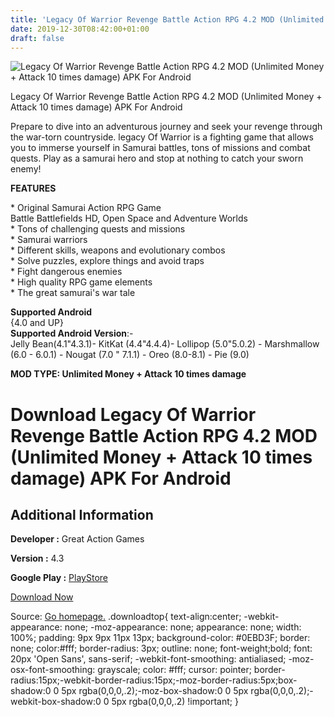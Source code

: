 ```yaml
---
title: 'Legacy Of Warrior Revenge Battle Action RPG 4.2 MOD (Unlimited Money + Attack 10 times damage) APK For Android'
date: 2019-12-30T08:42:00+01:00
draft: false
---
```


![Legacy Of Warrior Revenge Battle Action RPG 4.2 MOD (Unlimited Money + Attack 10 times damage) APK For Android](https://i1.wp.com/apkhome.net/wp-content/uploads/2019/11/Legacy-Of-Warrior-Revenge-Battle-Action-RPG.png "Legacy Of Warrior Revenge Battle Action RPG 4.2 MOD (Unlimited Money + Attack 10 times damage) APK For Android")

  

Legacy Of Warrior Revenge Battle Action RPG 4.2 MOD (Unlimited Money + Attack 10 times damage) APK For Android

Prepare to dive into an adventurous journey and seek your revenge through the war-torn countryside. legacy Of Warrior is a fighting game that allows you to immerse yourself in Samurai battles, tons of missions and combat quests. Play as a samurai hero and stop at nothing to catch your sworn enemy!

**FEATURES**

\* Original Samurai Action RPG Game  
Battle Battlefields HD, Open Space and Adventure Worlds  
\* Tons of challenging quests and missions  
\* Samurai warriors  
\* Different skills, weapons and evolutionary combos  
\* Solve puzzles, explore things and avoid traps  
\* Fight dangerous enemies  
\* High quality RPG game elements  
\* The great samurai's war tale

**Supported Android**  
{4.0 and UP}  
**Supported Android Version**:-  
Jelly Bean(4.1"4.3.1)- KitKat (4.4"4.4.4)- Lollipop (5.0"5.0.2) - Marshmallow (6.0 - 6.0.1) - Nougat (7.0 " 7.1.1) - Oreo (8.0-8.1) - Pie (9.0)

**MOD TYPE: Unlimited Money + Attack 10 times damage**

Download Legacy Of Warrior Revenge Battle Action RPG 4.2 MOD (Unlimited Money + Attack 10 times damage) APK For Android
=======================================================================================================================

Additional Information
----------------------

**Developer :** Great Action Games

**Version :** 4.3

**Google Play :** [PlayStore](https://play.google.com/store/apps/details?id=com.action.lagacyofwarrior)

  

[Download Now](https://store4app.co/post/legacy-of-warrior-revenge-battle-action-rpg-4-2-mod-unlimited-money-attack-10-times-damage-apk-for-android_1574002126)

  
Source: [Go homepage.](https://store4app.co/post/legacy-of-warrior-revenge-battle-action-rpg-4-2-mod-unlimited-money-attack-10-times-damage-apk-for-android_1574002126) .downloadtop{ text-align:center; -webkit-appearance: none; -moz-appearance: none; appearance: none; width: 100%; padding: 9px 9px 11px 13px; background-color: #0EBD3F; border: none; color:#fff; border-radius: 3px; outline: none; font-weight;bold; font: 20px 'Open Sans', sans-serif; -webkit-font-smoothing: antialiased; -moz-osx-font-smoothing: grayscale; color: #fff; cursor: pointer; border-radius:15px;-webkit-border-radius:15px;-moz-border-radius:5px;box-shadow:0 0 5px rgba(0,0,0,.2);-moz-box-shadow:0 0 5px rgba(0,0,0,.2);-webkit-box-shadow:0 0 5px rgba(0,0,0,.2) !important; }